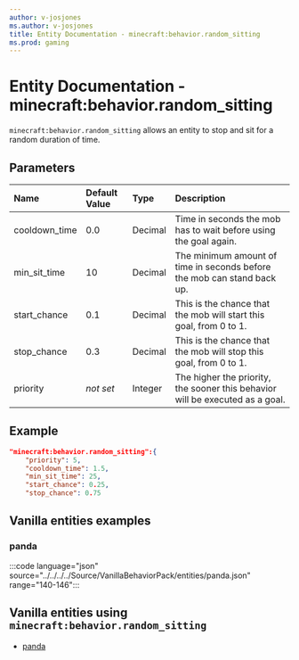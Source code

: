 ```yaml
---
author: v-josjones
ms.author: v-josjones
title: Entity Documentation - minecraft:behavior.random_sitting
ms.prod: gaming
---
```


# Entity Documentation - minecraft:behavior.random_sitting

`minecraft:behavior.random_sitting` allows an entity to stop and sit for a random duration of time.

## Parameters

|Name |Default Value  |Type  |Description  |
|:----------|:----------|:----------|:----------|
|cooldown_time| 0.0| Decimal| Time in seconds the mob has to wait before using the goal again. |
|min_sit_time| 10| Decimal| The minimum amount of time in seconds before the mob can stand back up. |
|start_chance| 0.1| Decimal| This is the chance that the mob will start this goal, from 0 to 1. |
|stop_chance| 0.3| Decimal|  This is the chance that the mob will stop this goal, from 0 to 1. |
|priority|*not set*|Integer|The higher the priority, the sooner this behavior will be executed as a goal.|

## Example

```json
"minecraft:behavior.random_sitting":{
    "priority": 5,
    "cooldown_time": 1.5,
    "min_sit_time": 25,
    "start_chance": 0.25,
    "stop_chance": 0.75
```

## Vanilla entities examples

### panda

:::code language="json" source="../../../../Source/VanillaBehaviorPack/entities/panda.json" range="140-146":::

## Vanilla entities using `minecraft:behavior.random_sitting`

- [panda](../../../../Source/VanillaBehaviorPack_Snippets/entities/panda.md)
